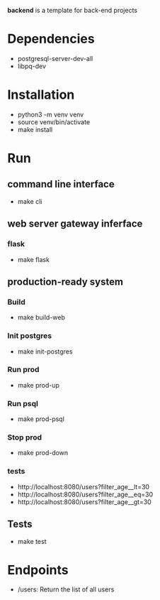 **backend** is a template for back-end projects

# Dependencies
- postgresql-server-dev-all
- libpq-dev

# Installation
- python3 -m venv venv
- source venv/bin/activate
- make install

# Run

## command line interface
- make cli

## web server gateway inferface

### flask
- make flask

## production-ready system

### Build
- make build-web

### Init postgres
- make init-postgres

### Run prod
- make prod-up

### Run psql
- make prod-psql

### Stop prod
- make prod-down

### tests
- http://localhost:8080/users?filter_age__lt=30
- http://localhost:8080/users?filter_age__eq=30
- http://localhost:8080/users?filter_age__gt=30

## Tests
- make test

# Endpoints
- /users: Return the list of all users
